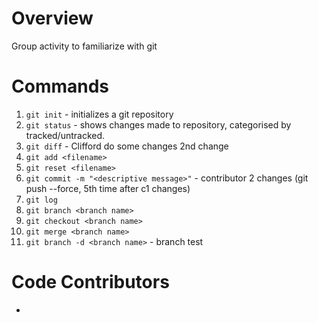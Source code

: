# Overview
Group activity to familiarize with git

# Commands
1. `git init` - initializes a git repository
2. `git status` - shows changes made to repository, categorised by tracked/untracked.
3. `git diff` - Clifford do some changes 2nd change
4. `git add <filename>` 
5. `git reset <filename>`
6. `git commit -m "<descriptive message>"` - contributor 2 changes (git push --force, 5th time after c1 changes)
7. `git log`
8. `git branch <branch name>`
9. `git checkout <branch name>`
10. `git merge <branch name>`
11. `git branch -d <branch name>` - branch test

# Code Contributors
- <alias of developer>